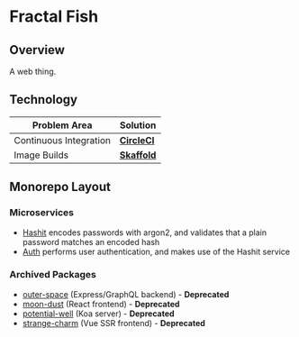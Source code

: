 # Fractal Fish

## Overview

A web thing.

## Technology

| Problem Area | Solution |
| --------------- | ------------------------------------------------- |
| Continuous Integration | **[CircleCI](https://circleci.com/docs)** |
| Image Builds | **[Skaffold](https://github.com/GoogleContainerTools/skaffold)** |

## Monorepo Layout

### Microservices

- [Hashit](./services/hashit/) encodes passwords with argon2, and validates that a plain password matches an encoded hash
- [Auth](./services/auth) performs user authentication, and makes use of the Hashit service

### Archived Packages

- [outer-space](./archived/outer-space/) (Express/GraphQL backend) - **Deprecated**
- [moon-dust](./archived/moon-dust/) (React frontend) - **Deprecated**
- [potential-well](./archived/potential-well) (Koa server) - **Deprecated**
- [strange-charm](./archived/strange-charm) (Vue SSR frontend) - **Deprecated**
